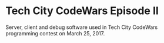 # Tech City CodeWars Episode II

Server, client and debug software used in Tech City CodeWars programming contest on March 25, 2017.
